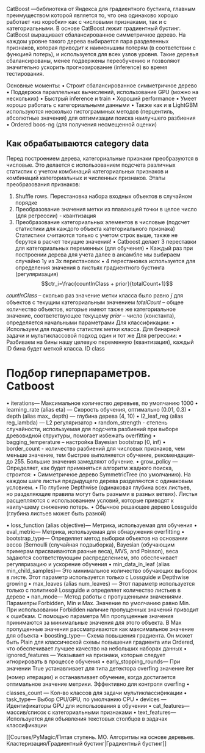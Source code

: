 
CatBoost —библиотека от Яндекса для градиентного бустинга, главным преимуществом которой является то, что она одинаково хорошо работает «из коробки» как с числовыми признаками, так и с категориальными. В основе CatBoost лежит градиентный бустинг.
CatBoost выращивает сбалансированное симметричное дерево. На каждом уровне такого дерева выбирается пара разделенных признаков, которая приводит к наименьшим потерям (в соответствии с функцией потерь), и используется для всех узлов уровня.
Такие деревья сбалансированы, менее подвержены переобучению и позволяют
значительно ускорить прогнозирование (inference) во время тестирования.

Основные моменты:
• Строит сбалансированное симметричное дерево
• Поддержка параллельных вычислений, использование GPU (можно на
нескольких)
• Быстрый inference и train
• Хороший performance
• Умеет хорошо работать с категориальными данными
• Также как и в LightGBM используются несколько гистограммных методов
(перцентиль, абсолютные значения) для оптимизации поиска наилучшего
разбиения
• Ordered boos-ng (для получения несмещенной оценки)


##  Как обрабатываются category data
Перед построением дерева, категориальные признаки преобразуются в числовые. Это делается с использованием подсчета различных статистик с учетом комбинаций категориальных признаков и комбинаций категориальных и численных признаков.
Этапы преобразования признаков:
1) Shuffle rows. Перестановка набора входных объектов в случайном порядке
2) Преобразование значения метки из плавающей точки в целое число (для регрессии) - квантизация
3) Преобразование категориальных элементов в числовые (подсчет статистики для каждого объекта категориального признака)
Статистики считаются только с учетом строк выше, также не берутся в расчет текущие значения!
• Catboost делает 3 переставки для категориальных переменных (для обучения)
• Каждый раз при построении дерева для учета далее в ансамбле мы выбираем случайно 1у из 3х перестановок
• 4 перестановка используется для определения значения в листьях градиентного бустинга (регуляризация)
$$ctr_i=\frac{countInClass + prior}{totalCount+1}$$

𝑐𝑜𝑢𝑛𝑡𝐼𝑛𝐶𝑙𝑎𝑠𝑠 – сколько раз значение метки класса было равно 𝑗 для объектов с текущим категориальным значением
𝑡𝑜𝑡𝑎𝑙𝐶𝑜𝑢𝑛𝑡 – общее количество объектов, которые имеют также же категориальное значение, соответствующее текущему
𝑝𝑟𝑖𝑜𝑟 – число (константа), определяется начальными параметрами
Для классификации:
• Используем для подсчета статистик метки класса. Для бинарной задачи и мультиклассовой подход один и тот же
Для регрессии:
• Разбиваем на бины нашу целевую переменную (квантизация), каждый ID бина будет меткой класса. ID class


# Подбор гиперпараметров. Catboost
• iterations— Максимальное количество деревьев, по умолчанию 1000
• learning_rate (alias eta) — Скорость обучения, оптимально (0.01, 0.3)
• depth (alias max_ depth) — глубина дерева (4, 10)
• l2_leaf_reg (alias reg_lambda) — L2 регуляризатор
• random_strength - степень случайности, используемая для подсчета разбиений при выборе древовидной структуры, помогает избежать overfitting
• bagging_temperature – настройка Bayesian bootstrap [0, inf)
• border_count - количество разбиений для числовых признаков, чем меньше значение, тем быстрее выполняется обучение, рекомендация- до 255. Большие значения замедляют обучение.
• grow_policy — Определяет, как будет применяться алгоритм жадного поиска, строится:
	• Симметричное дерево SymmetricTree (по умолчанию). На каждом шаге листья предыдущего дерева разделяются с одинаковым условием.
	• По глубине Depthwise (одинаковая глубина всех листьев, но разделяющие правила могут быть разными в разных ветвях). Листья расщепляются с использованием условий, которые приводят к наилучшему снижению потерь.
	• Обычное решающее дерево Lossguide (глубина листьев может быть разной)

• loss_function (alias objective)— Метрика, используемая для обучения
• eval_metric— Метрика, используемая для обнаружения overfitting
• bootstrap_type— Определяет метод выборки объектов на основании весов (Bernoulli (случайная подвыборка), Bayesian (обучающим примерам присваиваются разные веса), MVS, and Poisson), веса задаются соответствующим распределением, это
обеспечивает регуляризацию и ускорение обучения
• min_data_in_leaf (alias min_child_samples)— Это минимальное количество обучающих выборок в листе. Этот параметр используется только с Lossguide и Depthwise growing
• max_leaves (alias num_leaves) — Этот параметр используется только с политикой Lossguide и определяет количество листьев в дереве
• nan_mode— Метод работы с пропущенными значениями. Параметры Forbidden, Min и Max. Значение по умолчанию равно Min. При использовании Forbidden наличие пропущенных значений приводит к ошибкам. С помощью параметра Min
пропущенные значения принимаются за минимальные значения для этого объекта. В Max пропущенные значения рассматриваются как максимальное значение для объекта
• boosting_type— Схема повышения градиента. Он может быть Plain для классической схемы повышения градиента или Ordered, что обеспечивает лучшее качество на небольших наборах данных
• ignored_features — Указывает на признаки, которые следует игнорировать в процессе обучения
• early_stopping_rounds— При значении True устанавливает для типа детектора overfing значение iter (номер
итерации) и останавливает обучение, когда достигается оптимальное значение метрики. Эффективно для
контроля overfing
• classes_count — Кол-во классов для задачи мультиклассификации
• task_type— Выбор CPU/GPU, по умолчанию CPU
• devices — Идентификаторы GPU для использования в обучении
• cat_features— массив/список с категориальными признаками
• text_features— Используется для объявления текстовых столбцов в задачах классификации


[[Courses/PyMagic/Пятая ступень. МО. Алгоритмы на основе деревьев. Кластеризация/Градиентный бустинг|Градиентный бустинг]]